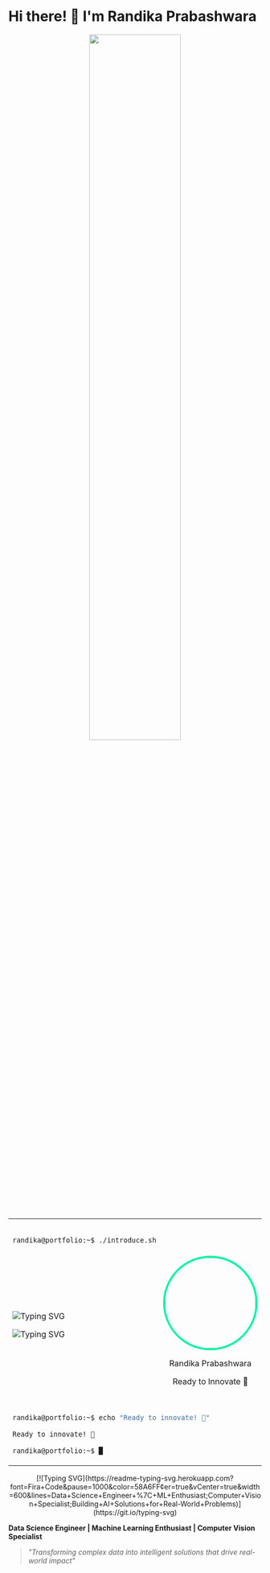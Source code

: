 # Hi there! 👋 I'm Randika Prabashwara

<div align="center">
<img src="https://github.com/SP-XD/SP-XD/blob/main/images/dev-working_rounded.gif?raw=true" width="60%">


<table>

<tr><td colspan="2">

```bash

randika@portfolio:~$ ./introduce.sh

```

</td></tr>

<tr>

<td align="left" width="60%">

<div>

![Typing SVG](https://readme-typing-svg.herokuapp.com?font=Ubuntu+Mono&size=18&duration=3000&pause=3000&color=00F5A0&vCenter=true&multiline=true&width=450&height=120&lines=📊+Data+Science+Engineer;🔥+ML+Enthusiast;⚗️+Research+Innovator;👁️+Computer+Vision+Specialist;🚀+Building+AI+Solutions&repeat=false)

![Typing SVG](https://readme-typing-svg.herokuapp.com?font=Ubuntu+Mono&size=18&duration=2000&pause=2000&color=58A6FF&vCenter=true&multiline=true&width=450&height=80&lines=⚡+CSM-SR;🎯+IntellijSense;🛠️+Code+Crafters&repeat=false&delayStart=20000)

</div>

<script>
setInterval(function() {
    location.reload();
}, 35000);
</script>

</td>

<td align="center" width="40%">

<img width="180" src="https://avatars.githubusercontent.com/u/randikapra?v=4" style="border-radius: 50%; border: 4px solid #00F5A0;">

Randika Prabashwara  

Ready to Innovate 🚀

</td>

</tr>

<tr><td colspan="2">

```bash

randika@portfolio:~$ echo "Ready to innovate! 🚀"

Ready to innovate! 🚀

randika@portfolio:~$ █

```

</td></tr>

</table>

</div>



<div align="center">
[![Typing SVG](https://readme-typing-svg.herokuapp.com?font=Fira+Code&pause=1000&color=58A6FF&center=true&vCenter=true&width=600&lines=Data+Science+Engineer+%7C+ML+Enthusiast;Computer+Vision+Specialist;Building+AI+Solutions+for+Real-World+Problems)](https://git.io/typing-svg)
</div>

**Data Science Engineer | Machine Learning Enthusiast | Computer Vision Specialist**
> *"Transforming complex data into intelligent solutions that drive real-world impact"*
